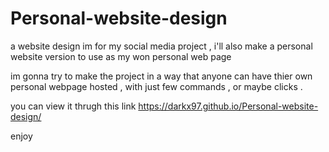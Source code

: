 # Personal-website-design
a website design im for my social media project , i'll also make a personal website version to use as my won personal web page 

im gonna try to make the project in a way that anyone can have thier own personal webpage hosted , with just few commands , or maybe clicks . 

you can view it thrugh this link 
 https://darkx97.github.io/Personal-website-design/
 
enjoy 
